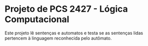 Projeto de PCS 2427 - Lógica Computacional
======

Este projeto lê sentenças e automatos e testa se as sentenças lidas pertencem à linguagem reconhecida pelo autômato.
